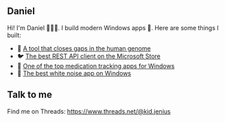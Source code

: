 ## Daniel

Hi! I'm Daniel 🙋🏽‍♂️. I build modern Windows apps 🥳. Here are some things I built:

* 🧬 [A tool that closes gaps in the human genome](https://bmcbioinformatics.biomedcentral.com/articles/10.1186/s12859-015-0663-4)
* 🐦 [The best REST API client on the Microsoft Store](https://nightingale.rest)
* 💊 [One of the top medication tracking apps for Windows](https://apps.microsoft.com/store/detail/pillbox-pro/9MZGZMJWFZSJ)
* 🎵 [The best white noise app on Windows](https://ambieapp.com)

## Talk to me
Find me on Threads: https://www.threads.net/@kid.jenius 
